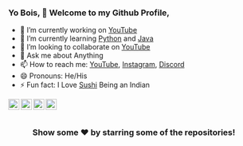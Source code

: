 ### Yo Bois, 🤘 Welcome to my Github Profile,

- 🔭 I’m currently working on [YouTube](https://www.youtube.com/)
- 🌱 I’m currently learning [Python](https://www.python.org/) and [Java](https://www.java.com/en/)
- 👯 I’m looking to collaborate on [YouTube](https://www.youtube.com/)
- 💬 Ask me about Anything
- 📫 How to reach me: [YouTube](https://www.youtube.com/channel/UC6IPfVhkqfcfBZCko6Q9mnQ?view_as=subscriber/), [Instagram](https://www.instagram.com/jonakadiptakalita_2596/?hl=en), [Discord](https://discord.gg/txVed7)
- 😄 Pronouns: He/His
- ⚡ Fun fact: I Love [Sushi](https://en.wikipedia.org/wiki/Sushi) Being an Indian

<a href="https://github.com/Jonak-Adipta-Kalita">
  <img align="left" alt="Jonak's Github" width="22px" src="https://cdn.jsdelivr.net/npm/simple-icons@v3/icons/github.svg" />
</a>

<a href="https://instagram.com/jonakadiptakalita_2596/">
  <img align="left" alt="Jonak's Instagram" width="22px" src="https://cdn.jsdelivr.net/npm/simple-icons@v3/icons/instagram.svg" />
</a>

<a href="https://discord.gg/txVed7">
  <img align="left" alt="Jonak's Discord" width="22px" src="https://cdn.jsdelivr.net/npm/simple-icons@3.7.0/icons/discord.svg" />
</a>

<a href="https://www.youtube.com/channel/UC6IPfVhkqfcfBZCko6Q9mnQ?view_as=subscriber/">
  <img align="left" alt="Jonak's YouTube" width="22px" src="https://cdn.jsdelivr.net/npm/simple-icons@v3/icons/youtube.svg" />
</a>

<br/>
<br/>

<div align="center">

### Show some ❤️ by starring some of the repositories!

</div>
